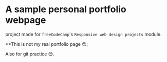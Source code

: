 # A sample personal portfolio webpage

project made for `freeCodeCamp`'s `Responsive web design projects` module.

**This is not my real portfolio page 😉;

Also for git practice 😊.
